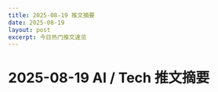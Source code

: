 ```yaml
---
title: 2025-08-19 推文摘要
date: 2025-08-19
layout: post
excerpt: 今日热门推文速览
---
```


# 2025-08-19 AI / Tech 推文摘要

